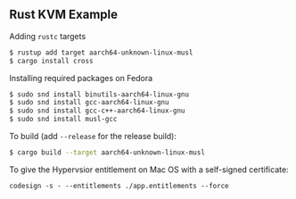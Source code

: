 ## Rust KVM Example

Adding `rustc` targets

```bash
$ rustup add target aarch64-unknown-linux-musl
$ cargo install cross
```

Installing required packages on Fedora
```bash
$ sudo snd install binutils-aarch64-linux-gnu
$ sudo snd install gcc-aarch64-linux-gnu
$ sudo snd install gcc-c++-aarch64-linux-gnu
$ sudo snd install musl-gcc
```

To build (add `--release` for the release build):
```bash
$ cargo build --target aarch64-unknown-linux-musl
```

To give the Hypervsior entitlement on Mac OS with a
self-signed certificate:
```
codesign -s - --entitlements ./app.entitlements --force 
```
